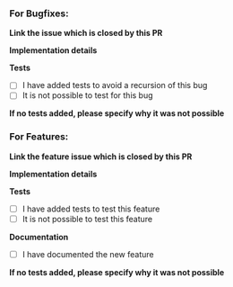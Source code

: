 <!--
    Please adjust the PR title with prefix '[fix]:' or [feature]:' and delete the non-matching content below
-->

### For Bugfixes:

**Link the issue which is closed by this PR**
<!--
    If the PR closes the issue add a `closes #issue-no`. If no issue exists yet, please create an issue first.
-->

**Implementation details**
<!--
    What has been changed?
-->

**Tests**
- [ ] I have added tests to avoid a recursion of this bug
- [ ] It is not possible to test for this bug

**If no tests added, please specify why it was not possible**
<!--
    E.g. the bug is only reproducible if the system runs out of disk space.
-->

### For Features:

**Link the feature issue which is closed by this PR**
<!--
If the PR closes an issue add a `closes #issue-no`. If no issue exists yet, please create an issue first to discuss with the core team if this feature is desirable.
-->

**Implementation details**
<!--
    What has been changed?
-->

**Tests**
- [ ] I have added tests to test this feature
- [ ] It is not possible to test this feature

**Documentation**
<!--
    New features should be documented in the `README.md` file under `Feature Overview`. If a host message was added, please document it under `Feature Overview/js-controller Host Messages`.
-->
- [ ] I have documented the new feature

**If no tests added, please specify why it was not possible**
<!--
    E.g. the feature is only triggered if the system runs low on memory.
-->